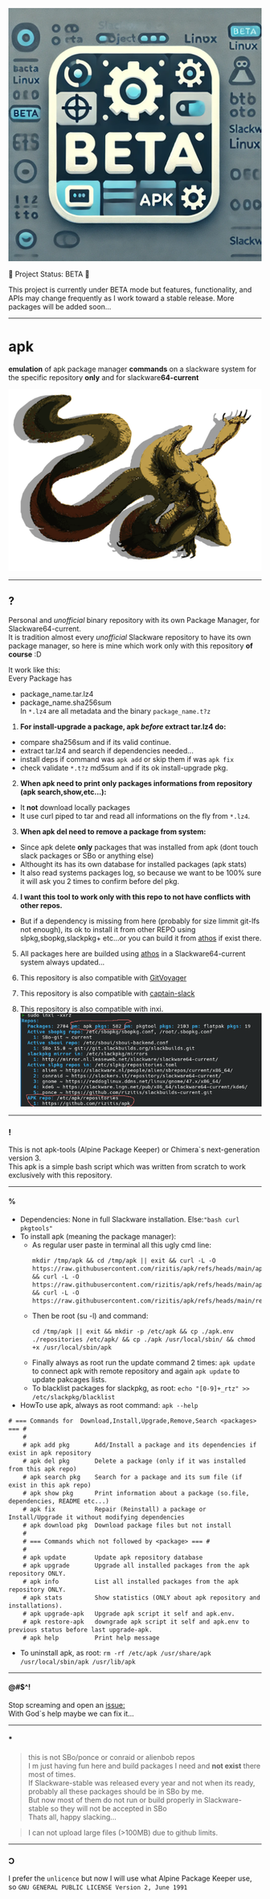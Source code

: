 ![TESTING](./BETA.webp)


🚧 Project Status: BETA 🚧

This project is currently under BETA  mode  but features, functionality, and APIs may change frequently as I work toward a stable release.
More packages will be added soon...


---

# apk
**emulation** of apk package manager **commands** on a slackware system for the specific repository **only** and for slackware**64-current**

![apk](./apk.svg)

---

## ?
Personal and *unofficial* binary repository with its own Package Manager, for Slackware64-current.<br>
It is tradition almost every *unofficial* Slackware repository to have its own package manager, so here is mine which work only with this repository **of course** :D<br>

It work like this:<br>
Every Package has
 - package_name.tar.lz4
 - package_name.sha256sum
<br>In `*.lz4` are all metadata and the binary `package_name.t?z`<br>

1. **For install-upgrade a package, apk *before* extract tar.lz4 do:** 
 - compare sha256sum and if its valid continue.<br>
 - extract tar.lz4 and search if dependencies needed...
 - install deps if command was `apk add` or skip them if was `apk fix`
 - check validate `*.t?z` md5sum and if its ok install-upgrade pkg. 

2. **When apk need to print only packages informations from repository (apk search,show,etc...):**
 - It **not** download locally packages 
 - It use curl piped to tar and read all informations on the fly from `*.lz4`. 
 
3. **When apk del need to remove a package from system:**
 - Since apk delete **only** packages that was installed from apk (dont touch slack packages or SBo or anything else)
 - Althought its has its own database for installed packages (apk stats) 
 - It also read systems packages log, so because we want to be 100% sure it will ask you 2 times to confirm before del pkg.
 
4. **I want this tool to work **only** with this repo to not have conflicts with other repos.**
 - But if a dependency is missing from here (probably for size limmit git-lfs not enough), its ok to install it from other REPO using slpkg,sbopkg,slackpkg+ etc...or you can build it from [athos](https://github.com/rizitis/PLASMA_WORLD/blob/main/AthOS/athos) if exist there.
 
5. All packages here are builded using [athos](https://github.com/rizitis/PLASMA_WORLD/blob/main/AthOS/athos) in a Slackware64-current system always updated...

6. This repository is also compatible with [GitVoyager](https://github.com/rizitis/GitVoyager)

7. This repository is also compatible with [captain-slack](https://github.com/rizitis/captain-slack)

8. This repository is also compatible with inxi. <br>
![inxi](./inxi-apk.png)
 
---

### !
This is not apk-tools (Alpine Package Keeper) or  Chimera`s next-generation version 3.<br>
This apk is a simple bash script which was written from scratch to work exclusively with this repository. 

---

#### %
- Dependencies: None in full Slackware installation. Else:`"bash curl pkgtools"`
- To install apk (meaning the package manager):
  - As regular user paste in terminal all this ugly cmd line:
    ```
    mkdir /tmp/apk && cd /tmp/apk || exit && curl -L -O https://raw.githubusercontent.com/rizitis/apk/refs/heads/main/apk && curl -L -O https://raw.githubusercontent.com/rizitis/apk/refs/heads/main/apk.env && curl -L -O https://raw.githubusercontent.com/rizitis/apk/refs/heads/main/repositories
    ```
  - Then be root (su -l) and command:
    ```
    cd /tmp/apk || exit && mkdir -p /etc/apk && cp ./apk.env ./repositories /etc/apk/ && cp ./apk /usr/local/sbin/ && chmod +x /usr/local/sbin/apk
    ```
  - Finally always as root run the update command 2 times: `apk update` to connect apk with remote repository and again `apk update` to update pakcages lists.
  - To blacklist packages for slackpkg, as root: ```echo "[0-9]+_rtz" >> /etc/slackpkg/blacklist```
- HowTo use apk, always as root command: `apk --help`
```
# === Commands for  Download,Install,Upgrade,Remove,Search <packages> === #
    #
    # apk add pkg       Add/Install a package and its dependencies if exist in apk repository
    # apk del pkg       Delete a package (only if it was installed from this apk repo)
    # apk search pkg    Search for a package and its sum file (if exist in this apk repo)
    # apk show pkg      Print information about a package (so.file, dependencies, README etc...)
    # apk fix           Repair (Reinstall) a package or Install/Upgrade it without modifying dependencies
    # apk download pkg  Download package files but not install
    #
    # === Commands which not followed by <package> === #
    #
    # apk update        Update apk repository database
    # apk upgrade       Upgrade all installed packages from the apk repository ONLY.
    # apk info          List all installed packages from the apk repository ONLY.
    # apk stats         Show statistics (ONLY about apk repository and installations).
    # apk upgrade-apk   Upgrade apk script it self and apk.env.
    # apk restore-apk   downgrade apk script it self and apk.env to previous status before last upgrade-apk.
    # apk help          Print help message
```
- To uninstall apk, as root: `rm -rf /etc/apk /usr/share/apk /usr/local/sbin/apk /usr/lib/apk` 

---

#### @#$^!
Stop screaming and open an [issue:](https://github.com/rizitis/apk/issues)<br>
With God`s help maybe we can fix it...

---

#### *

> this is not SBo/ponce or conraid or alienbob repos<br>
I m just having fun here and build packages I need and **not exist** there most of times.<br>
If Slackware-stable was released every year and not when its ready, probably all these packages should be in SBo by me.<br>
But now most of them do not run or build properly in Slackware-stable so they will not be accepted in SBo<br>
Thats all, happy slacking... 

> I can not upload large files (>100MB) due to github limits.

---

### Ɔ
I prefer the `unlicence` but now I will use what Alpine Package Keeper use,<br>
so `GNU GENERAL PUBLIC LICENSE Version 2, June 1991`
